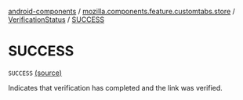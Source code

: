 [android-components](../../index.md) / [mozilla.components.feature.customtabs.store](../index.md) / [VerificationStatus](index.md) / [SUCCESS](./-s-u-c-c-e-s-s.md)

# SUCCESS

`SUCCESS` [(source)](https://github.com/mozilla-mobile/android-components/blob/master/components/feature/customtabs/src/main/java/mozilla/components/feature/customtabs/store/CustomTabsServiceState.kt#L62)

Indicates that verification has completed and the link was verified.

